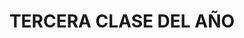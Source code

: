 ---
layout: default
title:  "TERCERA CLASE DEL AÑO"
summary: "¿QUÉ QUEREMOS APRENDER?"
categories: Clases
tags: markdown 
github_alu: 
presentacion: 
  url: "https://chat.openai.com/"
  author: "SERGIO GR"
guia_docente: "https://chat.openai.com/"
---